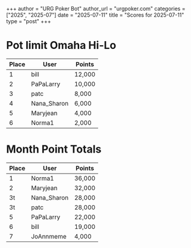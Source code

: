 +++
author = "URG Poker Bot"
author_url = "urgpoker.com"
categories = ["2025", "2025-07"]
date = "2025-07-11"
title = "Scores for 2025-07-11"
type = "post"
+++
# Pot limit Omaha Hi-Lo

| Place | User | Points |
|-------|------|--------|
| 1 | bill | 12,000 |
| 2 | PaPaLarry | 10,000 |
| 3 | patc | 8,000 |
| 4 | Nana_Sharon | 6,000 |
| 5 | Maryjean | 4,000 |
| 6 | Norma1 | 2,000 |

# Month Point Totals

| Place | User | Points |
|-------|------|--------|
| 1 | Norma1 | 36,000 |
| 2 | Maryjean | 32,000 |
| 3t | Nana_Sharon | 28,000 |
| 3t | patc | 28,000 |
| 5 | PaPaLarry | 22,000 |
| 6 | bill | 19,000 |
| 7 | JoAnnmeme | 4,000 |
